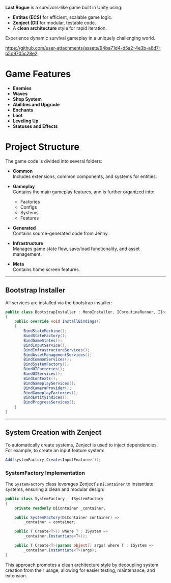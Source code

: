 **Last Rogue** is a survivors-like game built in Unity using:

- **Entitas (ECS)** for efficient, scalable game logic.
- **Zenject (DI)** for modular, testable code.
- A **clean architecture** style for rapid iteration.
  
Experience dynamic survival gameplay in a uniquely challenging world.

https://github.com/user-attachments/assets/94ba71d4-d5a2-4e3b-a6d7-b5d9705c28e2

# Game Features

- **Enemies**
- **Waves**
- **Shop System**
- **Abilities and Upgrade**
- **Enchants**
- **Loot**
- **Leveling Up**
- **Statuses and Effects**

# Project Structure

The game code is divided into several folders:

- **Common**  
  Includes extensions, common components, and systems for entities.

- **Gameplay**  
  Contains the main gameplay features, and is further organized into:
  - Factories
  - Configs
  - Systems
  - Features

- **Generated**  
  Contains source-generated code from Jenny.

- **Infrastructure**  
  Manages game state flow, save/load functionality, and asset management.

- **Meta**  
  Contains home screen features.

---

## Bootstrap Installer

All services are installed via the bootstrap installer: 
```csharp 
public class BootstrapInstaller : MonoInstaller, ICoroutineRunner, IInitializable
{
    public override void InstallBindings()
    {
        BindStateMachine();
        BindStateFactory();
        BindGameStates();
        BindInputService();
        BindInfrastructureServices();
        BindAssetManagementServices();
        BindCommonServices();
        BindSystemFactory();
        BindUIFactories();
        BindUIServices();
        BindContexts();
        BindGameplayServices();
        BindCameraProvider();
        BindGameplayFactories();
        BindEntityIndices();
        BindProgressServices();
    }
}
``` 

---

## System Creation with Zenject

To automatically create systems, Zenject is used to inject dependencies. For example, to create an input feature system:

```csharp 
Add(systemFactory.Create<InputFeature>());
```
### SystemFactory Implementation

The `SystemFactory` class leverages Zenject's `DiContainer` to instantiate systems, ensuring a clean and modular design:

```csharp 
public class SystemFactory : ISystemFactory
{
    private readonly DiContainer _container;

    public SystemFactory(DiContainer container) => 
        _container = container;

    public T Create<T>() where T : ISystem => 
        _container.Instantiate<T>();

    public T Create<T>(params object[] args) where T : ISystem => 
        _container.Instantiate<T>(args);
}
```

This approach promotes a clean architecture style by decoupling system creation from their usage, allowing for easier testing, maintenance, and extension.
